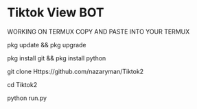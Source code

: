 # Tiktok View BOT


WORKING ON TERMUX
COPY AND PASTE INTO YOUR TERMUX

 pkg update && pkg upgrade

 pkg install git && pkg install python

 git clone Https://github.com/nazaryman/Tiktok2
 
 cd Tiktok2

 python run.py
